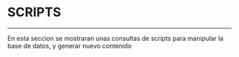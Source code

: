 # SCRIPTS
---
En esta seccion se mostraran unas consultas de scripts para manipular la base de datos, y generar nuevo contenido

